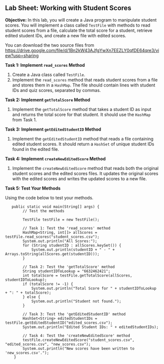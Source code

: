 ## **Lab Sheet: Working with Student Scores**

**Objective:** In this lab, you will create a Java program to manipulate student scores. You will implement a class called `TestFile` with methods to read student scores from a file, calculate the total score for a student, retrieve edited student IDs, and create a new file with edited scores.

You can download the two source files from https://drive.google.com/file/d/1Bn2kW43AJfgYwXn7EEZLY0qfDE64qre3/view?usp=sharing


**Task 1: Implement `read_scores` Method**

1. Create a Java class called `TestFile`.
2. Implement the `read_scores` method that reads student scores from a file and stores them in a `HashMap`. The file should contain lines with student IDs and quiz scores, separated by commas.

**Task 2: Implement `getTotalScore` Method**

1. Implement the `getTotalScore` method that takes a student ID as input and returns the total score for that student. It should use the `HashMap` from Task 1.

**Task 3: Implement `getEditedStudentID` Method**

1. Implement the `getEditedStudentID` method that reads a file containing edited student scores. It should return a `HashSet` of unique student IDs found in the edited file.

**Task 4: Implement `createNewEditedScore` Method**

1. Implement the `createNewEditedScore` method that reads both the original student scores and the edited scores files. It updates the original scores with the edited scores and writes the updated scores to a new file.

**Task 5: Test Your Methods**

Using the code below to test your methods.

```
   public static void main(String[] args) {
        // Test the methods

        TestFile testFile = new TestFile();

        // Task 1: Test the 'read_scores' method
        HashMap<String, int[]> allScores = testFile.read_scores("student_scores.csv");
        System.out.println("All Scores:");
        for (String studentID : allScores.keySet()) {
            System.out.println(studentID + " - " + Arrays.toString(allScores.get(studentID)));
        }

        // Task 2: Test the 'getTotalScore' method
        String studentIDToLookup = "6632462421";
        int totalScore = testFile.getTotalScore(allScores, studentIDToLookup);
        if (totalScore != -1) {
            System.out.println("Total Score for " + studentIDToLookup + ": " + totalScore);
        } else {
            System.out.println("Student not found.");
        }

        // Task 3: Test the 'getEditedStudentID' method
        HashSet<String> editedStudentIDs = testFile.getEditedStudentID("edited_scores.csv");
        System.out.println("Edited Student IDs: " + editedStudentIDs);

        // Task 4: Test the 'createNewEditedScore' method
        testFile.createNewEditedScore("student_scores.csv", "edited_scores.csv", "new_scores.csv");
        System.out.println("New scores have been written to 'new_scores.csv'.");
    }
```

